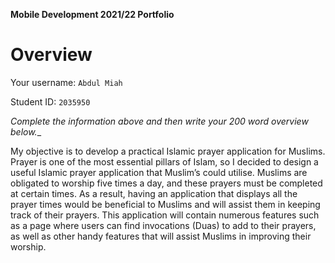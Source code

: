 **Mobile Development 2021/22 Portfolio**
# Overview

Your username: `Abdul Miah`

Student ID: `2035950`

_Complete the information above and then write your 200 word overview below.__

My objective is to develop a practical Islamic prayer application for Muslims. Prayer is one of the most essential pillars of Islam, so I decided to design a useful Islamic prayer application that Muslim’s could utilise. Muslims are obligated to worship five times a day, and these prayers must be completed at certain times. As a result, having an application that displays all the prayer times would be beneficial to Muslims and will assist them in keeping track of their prayers. This application will contain numerous features such as a page where users can find invocations (Duas) to add to their prayers, as well as other handy features that will assist Muslims in improving their worship.